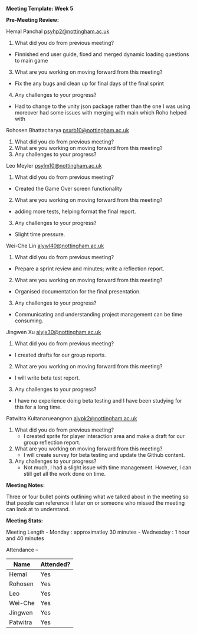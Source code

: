 **Meeting Template: Week 5**

**Pre-Meeting Review:**

Hemal Panchal [psyhp2@nottingham.ac.uk](mailto:psyhp2@nottingham.ac.uk)

1. What did you do from previous meeting?
- Finnished end user guide, fixed and merged dynamic loading questions to main game 
3. What are you working on moving forward from this meeting?
- Fix the any bugs and clean up for final days of the final sprint
4. Any challenges to your progress?
- Had to change to the unity json package rather than the one I was using moreover had some issues with merging with main which Roho helped with

Rohosen Bhattacharya [psxrb10@nottingham.ac.uk](mailto:psxrb10@nottingham.ac.uk)

1. What did you do from previous meeting?
2. What are you working on moving forward from this meeting?
3. Any challenges to your progress?

Leo Meyler [psylm10@nottingham.ac.uk](mailto:psylm10@nottingham.ac.uk)

1. What did you do from previous meeting?
- Created the Game Over screen functionality
2. What are you working on moving forward from this meeting?
- adding more tests, helping format the final report.
3. Any challenges to your progress?
- Slight time pressure.

Wei-Che Lin [alywl40@nottingham.ac.uk](mailto:alywl40@nottingham.ac.uk)

1. What did you do from previous meeting?
- Prepare a sprint review and minutes; write a reflection report.
2. What are you working on moving forward from this meeting?
- Organised documentation for the final presentation.
3. Any challenges to your progress?
- Communicating and understanding project management can be time consuming.

Jingwen Xu [alyjx30@nottingham.ac.uk](mailto:alyjx30@nottingham.ac.uk)

1. What did you do from previous meeting?
- I created drafts for our group reports.
2. What are you working on moving forward from this meeting?
- I will write  beta test report.
3. Any challenges to your progress?
- I have no experience doing beta testing and I have been studying for this for a long time.

Patwitra Kultanarueangnon [alypk2@nottingham.ac.uk](mailto:alypk2@nottingham.ac.uk)

1. What did you do from previous meeting?
   - I created sprite for player interaction area and make a draft for our group reflection report.
2. What are you working on moving forward from this meeting?
   - I will create survey for beta testing and update the Github content.
3. Any challenges to your progress?
   - Not much, I had a slight issue with time management. However, I can still get all the work done on time.

**Meeting Notes:**

Three or four bullet points outlining what we talked about in the meeting so that people can reference it later on or someone who missed the meeting can look at to understand.

**Meeting Stats:**

Meeting Length - Monday : approximatley 30 minutes
               - Wednesday : 1 hour and 40 minutes 

Attendance –

| Name     | Attended? |
| ---      | --- |
| Hemal    | Yes |
| Rohosen  | Yes |
| Leo      | Yes |
| Wei-Che  | Yes |
| Jingwen  | Yes |
| Patwitra | Yes |
